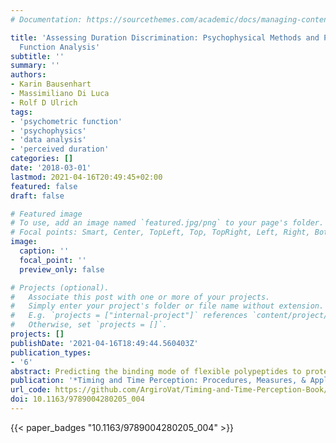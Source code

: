 ```yaml
---
# Documentation: https://sourcethemes.com/academic/docs/managing-content/

title: 'Assessing Duration Discrimination: Psychophysical Methods and Psychometric
  Function Analysis'
subtitle: ''
summary: ''
authors:
- Karin Bausenhart
- Massimiliano Di Luca
- Rolf D Ulrich
tags:
- 'psychometric function'
- 'psychophysics'
- 'data analysis'
- 'perceived duration'
categories: []
date: '2018-03-01'
lastmod: 2021-04-16T20:49:45+02:00
featured: false
draft: false

# Featured image
# To use, add an image named `featured.jpg/png` to your page's folder.
# Focal points: Smart, Center, TopLeft, Top, TopRight, Left, Right, BottomLeft, Bottom, BottomRight.
image:
  caption: ''
  focal_point: ''
  preview_only: false

# Projects (optional).
#   Associate this post with one or more of your projects.
#   Simply enter your project's folder or file name without extension.
#   E.g. `projects = ["internal-project"]` references `content/project/deep-learning/index.md`.
#   Otherwise, set `projects = []`.
projects: []
publishDate: '2021-04-16T18:49:44.560403Z'
publication_types:
- '6'
abstract: Predicting the binding mode of flexible polypeptides to proteins is an important task that falls outside the domain of applicability of most small molecule and protein−protein docking tools. Here, we test the small molecule flexible ligand docking program Glide on a set of 19 non-$α$-helical peptides and systematically improve pose prediction accuracy by enhancing Glide sampling for flexible polypeptides. In addition, scoring of the poses was improved by post-processing with physics-based implicit solvent MM- GBSA calculations. Using the best RMSD among the top 10 scoring poses as a metric, the success rate (RMSD ≤ 2.0 Å for the interface backbone atoms) increased from 21% with default Glide SP settings to 58% with the enhanced peptide sampling and scoring protocol in the case of redocking to the native protein structure. This approaches the accuracy of the recently developed Rosetta FlexPepDock method (63% success for these 19 peptides) while being over 100 times faster. Cross-docking was performed for a subset of cases where an unbound receptor structure was available, and in that case, 40% of peptides were docked successfully. We analyze the results and find that the optimized polypeptide protocol is most accurate for extended peptides of limited size and number of formal charges, defining a domain of applicability for this approach.
publication: '*Timing and Time Perception: Procedures, Measures, & Applications*'
url_code: https://github.com/ArgiroVat/Timing-and-Time-Perception-Book/blob/06cb993783fdeca1381e448ae09351a74340c45e/Chapter3.zip
doi: 10.1163/9789004280205_004
---
```

{{< paper_badges "10.1163/9789004280205_004" >}}
